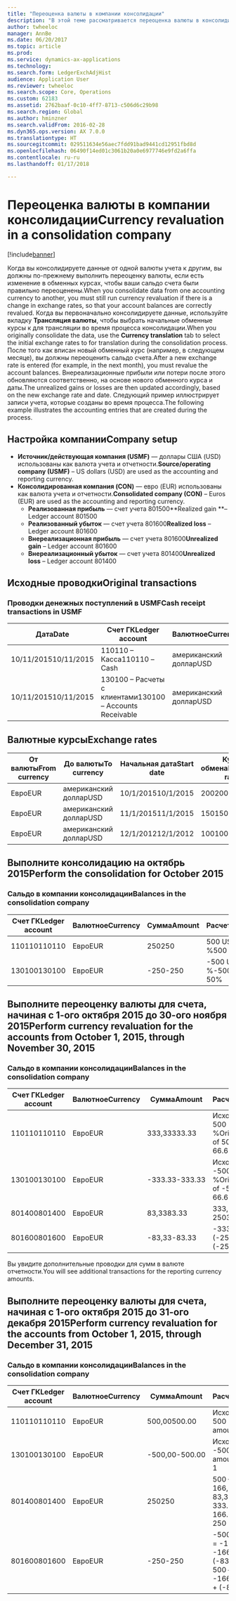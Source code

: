 ```yaml
---
title: "Переоценка валюты в компании консолидации"
description: "В этой теме рассматривается переоценка валюты в консолидированной компании."
author: twheeloc
manager: AnnBe
ms.date: 06/20/2017
ms.topic: article
ms.prod: 
ms.service: dynamics-ax-applications
ms.technology: 
ms.search.form: LedgerExchAdjHist
audience: Application User
ms.reviewer: twheeloc
ms.search.scope: Core, Operations
ms.custom: 62183
ms.assetid: 2762baaf-0c10-4ff7-8713-c506d6c29b98
ms.search.region: Global
ms.author: hminzner
ms.search.validFrom: 2016-02-28
ms.dyn365.ops.version: AX 7.0.0
ms.translationtype: HT
ms.sourcegitcommit: 029511634e56aec7fdd91bad9441cd12951fbd8d
ms.openlocfilehash: 06490f14ed01c3061b20a0e6977746e9fd2a6ffa
ms.contentlocale: ru-ru
ms.lasthandoff: 01/17/2018

---
```


# <a name="currency-revaluation-in-a-consolidation-company"></a><span data-ttu-id="4d9f1-103">Переоценка валюты в компании консолидации</span><span class="sxs-lookup"><span data-stu-id="4d9f1-103">Currency revaluation in a consolidation company</span></span>

[!include[banner](../includes/banner.md)]




<span data-ttu-id="4d9f1-104">Когда вы консолидируете данные от одной валюты учета к другим, вы должны по-прежнему выполнить переоценку валюты, если есть изменение в обменных курсах, чтобы ваши сальдо счета были правильно переоценены.</span><span class="sxs-lookup"><span data-stu-id="4d9f1-104">When you consolidate data from one accounting currency to another, you must still run currency revaluation if there is a change in exchange rates, so that your account balances  are correctly revalued.</span></span> <span data-ttu-id="4d9f1-105">Когда вы первоначально консолидируете данные, используйте вкладку **Трансляция валюты**, чтобы выбрать начальные обменные курсы к для трансляции во время процесса консолидации.</span><span class="sxs-lookup"><span data-stu-id="4d9f1-105">When you originally consolidate the data, use the **Currency translation** tab to select the initial exchange rates to for translation during the consolidation process.</span></span> <span data-ttu-id="4d9f1-106">После того как вписан новый обменный курс (например, в следующем месяце), вы должны переоценить сальдо счета.</span><span class="sxs-lookup"><span data-stu-id="4d9f1-106">After a new exchange rate is entered (for example, in the next month), you must revalue the account balances.</span></span> <span data-ttu-id="4d9f1-107">Внереализационные прибыли или потери после этого обновляются соответственно, на основе нового обменного курса и даты.</span><span class="sxs-lookup"><span data-stu-id="4d9f1-107">The unrealized gains or losses are then updated accordingly, based on the new exchange rate and date.</span></span> <span data-ttu-id="4d9f1-108">Следующий пример иллюстрирует записи учета, которые созданы во время процесса.</span><span class="sxs-lookup"><span data-stu-id="4d9f1-108">The following example illustrates the accounting entries that are created during the process.</span></span>

## <a name="company-setup"></a><span data-ttu-id="4d9f1-109">Настройка компании</span><span class="sxs-lookup"><span data-stu-id="4d9f1-109">Company setup</span></span>
-   <span data-ttu-id="4d9f1-110">**Источник/действующая компания (USMF)** — доллары США (USD) использованы как валюта учета и отчетности.</span><span class="sxs-lookup"><span data-stu-id="4d9f1-110">**Source/operating company (USMF)** – US dollars (USD) are used as the accounting and reporting currency.</span></span>
-   <span data-ttu-id="4d9f1-111">**Консолидированная компания (CON)** — евро (EUR) использованы как валюта учета и отчетности.</span><span class="sxs-lookup"><span data-stu-id="4d9f1-111">**Consolidated company (CON)** – Euros (EUR) are used as the accounting and reporting currency.</span></span>
    -   <span data-ttu-id="4d9f1-112">**Реализованная прибыль** — счет учета 801500</span><span class="sxs-lookup"><span data-stu-id="4d9f1-112">**Realized gain **– Ledger account 801500</span></span>
    -   <span data-ttu-id="4d9f1-113">**Реализованный убыток** — счет учета 801600</span><span class="sxs-lookup"><span data-stu-id="4d9f1-113">**Realized loss** – Ledger account 801600</span></span>
    -   <span data-ttu-id="4d9f1-114">**Внереализационная прибыль** — счет учета 801600</span><span class="sxs-lookup"><span data-stu-id="4d9f1-114">**Unrealized gain** – Ledger account 801600</span></span>
    -   <span data-ttu-id="4d9f1-115">**Внереализационный убыток** — счет учета 801400</span><span class="sxs-lookup"><span data-stu-id="4d9f1-115">**Unrealized loss** – Ledger account 801400</span></span>

## <a name="original-transactions"></a><span data-ttu-id="4d9f1-116">Исходные проводки</span><span class="sxs-lookup"><span data-stu-id="4d9f1-116">Original transactions</span></span>
### <a name="cash-receipt-transactions-in-usmf"></a><span data-ttu-id="4d9f1-117">Проводки денежных поступлений в USMF</span><span class="sxs-lookup"><span data-stu-id="4d9f1-117">Cash receipt transactions in USMF</span></span>

| <span data-ttu-id="4d9f1-118">Дата</span><span class="sxs-lookup"><span data-stu-id="4d9f1-118">Date</span></span>       | <span data-ttu-id="4d9f1-119">Счет ГК</span><span class="sxs-lookup"><span data-stu-id="4d9f1-119">Ledger account</span></span>               | <span data-ttu-id="4d9f1-120">Валютное</span><span class="sxs-lookup"><span data-stu-id="4d9f1-120">Currency</span></span> | <span data-ttu-id="4d9f1-121">Cумма</span><span class="sxs-lookup"><span data-stu-id="4d9f1-121">Amount</span></span> |
|------------|------------------------------|----------|--------|
| <span data-ttu-id="4d9f1-122">10/11/2015</span><span class="sxs-lookup"><span data-stu-id="4d9f1-122">10/11/2015</span></span> | <span data-ttu-id="4d9f1-123">110110 – Касса</span><span class="sxs-lookup"><span data-stu-id="4d9f1-123">110110 – Cash</span></span>                | <span data-ttu-id="4d9f1-124">американский доллар</span><span class="sxs-lookup"><span data-stu-id="4d9f1-124">USD</span></span>      | <span data-ttu-id="4d9f1-125">500</span><span class="sxs-lookup"><span data-stu-id="4d9f1-125">500</span></span>    |
| <span data-ttu-id="4d9f1-126">10/11/2015</span><span class="sxs-lookup"><span data-stu-id="4d9f1-126">10/11/2015</span></span> | <span data-ttu-id="4d9f1-127">130100 – Расчеты с клиентами</span><span class="sxs-lookup"><span data-stu-id="4d9f1-127">130100 – Accounts Receivable</span></span> | <span data-ttu-id="4d9f1-128">американский доллар</span><span class="sxs-lookup"><span data-stu-id="4d9f1-128">USD</span></span>      | <span data-ttu-id="4d9f1-129">-500</span><span class="sxs-lookup"><span data-stu-id="4d9f1-129">-500</span></span>   |

## <a name="exchange-rates"></a><span data-ttu-id="4d9f1-130">Валютные курсы</span><span class="sxs-lookup"><span data-stu-id="4d9f1-130">Exchange rates</span></span>
| <span data-ttu-id="4d9f1-131">От валюты</span><span class="sxs-lookup"><span data-stu-id="4d9f1-131">From currency</span></span> | <span data-ttu-id="4d9f1-132">До валюты</span><span class="sxs-lookup"><span data-stu-id="4d9f1-132">To currency</span></span> | <span data-ttu-id="4d9f1-133">Начальная дата</span><span class="sxs-lookup"><span data-stu-id="4d9f1-133">Start date</span></span> | <span data-ttu-id="4d9f1-134">Курс обмена</span><span class="sxs-lookup"><span data-stu-id="4d9f1-134">Exchange rate</span></span> |
|---------------|-------------|------------|---------------|
| <span data-ttu-id="4d9f1-135">Евро</span><span class="sxs-lookup"><span data-stu-id="4d9f1-135">EUR</span></span>           | <span data-ttu-id="4d9f1-136">американский доллар</span><span class="sxs-lookup"><span data-stu-id="4d9f1-136">USD</span></span>         | <span data-ttu-id="4d9f1-137">10/1/2015</span><span class="sxs-lookup"><span data-stu-id="4d9f1-137">10/1/2015</span></span>  | <span data-ttu-id="4d9f1-138">200</span><span class="sxs-lookup"><span data-stu-id="4d9f1-138">200</span></span>           |
| <span data-ttu-id="4d9f1-139">Евро</span><span class="sxs-lookup"><span data-stu-id="4d9f1-139">EUR</span></span>           | <span data-ttu-id="4d9f1-140">американский доллар</span><span class="sxs-lookup"><span data-stu-id="4d9f1-140">USD</span></span>         | <span data-ttu-id="4d9f1-141">11/1/2015</span><span class="sxs-lookup"><span data-stu-id="4d9f1-141">11/1/2015</span></span>  | <span data-ttu-id="4d9f1-142">150</span><span class="sxs-lookup"><span data-stu-id="4d9f1-142">150</span></span>           |
| <span data-ttu-id="4d9f1-143">Евро</span><span class="sxs-lookup"><span data-stu-id="4d9f1-143">EUR</span></span>           | <span data-ttu-id="4d9f1-144">американский доллар</span><span class="sxs-lookup"><span data-stu-id="4d9f1-144">USD</span></span>         | <span data-ttu-id="4d9f1-145">12/1/2012</span><span class="sxs-lookup"><span data-stu-id="4d9f1-145">12/1/2012</span></span>  | <span data-ttu-id="4d9f1-146">100</span><span class="sxs-lookup"><span data-stu-id="4d9f1-146">100</span></span>           |

## <a name="perform-the-consolidation-for-october-2015"></a><span data-ttu-id="4d9f1-147">Выполните консолидацию на октябрь 2015</span><span class="sxs-lookup"><span data-stu-id="4d9f1-147">Perform the consolidation for October 2015</span></span>
### <a name="balances-in-the-consolidation-company"></a><span data-ttu-id="4d9f1-148">Сальдо в компании консолидации</span><span class="sxs-lookup"><span data-stu-id="4d9f1-148">Balances in the consolidation company</span></span>

| <span data-ttu-id="4d9f1-149">Счет ГК</span><span class="sxs-lookup"><span data-stu-id="4d9f1-149">Ledger account</span></span> | <span data-ttu-id="4d9f1-150">Валютное</span><span class="sxs-lookup"><span data-stu-id="4d9f1-150">Currency</span></span> | <span data-ttu-id="4d9f1-151">Cумма</span><span class="sxs-lookup"><span data-stu-id="4d9f1-151">Amount</span></span> | <span data-ttu-id="4d9f1-152">Расчет</span><span class="sxs-lookup"><span data-stu-id="4d9f1-152">Calculation</span></span>    |
|----------------|----------|--------|----------------|
| <span data-ttu-id="4d9f1-153">110110</span><span class="sxs-lookup"><span data-stu-id="4d9f1-153">110110</span></span>         | <span data-ttu-id="4d9f1-154">Евро</span><span class="sxs-lookup"><span data-stu-id="4d9f1-154">EUR</span></span>      | <span data-ttu-id="4d9f1-155">250</span><span class="sxs-lookup"><span data-stu-id="4d9f1-155">250</span></span>    | <span data-ttu-id="4d9f1-156">500 USD × 50 %</span><span class="sxs-lookup"><span data-stu-id="4d9f1-156">500 USD × 50%</span></span>  |
| <span data-ttu-id="4d9f1-157">130100</span><span class="sxs-lookup"><span data-stu-id="4d9f1-157">130100</span></span>         | <span data-ttu-id="4d9f1-158">Евро</span><span class="sxs-lookup"><span data-stu-id="4d9f1-158">EUR</span></span>      | <span data-ttu-id="4d9f1-159">-250</span><span class="sxs-lookup"><span data-stu-id="4d9f1-159">-250</span></span>   | <span data-ttu-id="4d9f1-160">-500 USD × 50 %</span><span class="sxs-lookup"><span data-stu-id="4d9f1-160">-500 USD × 50%</span></span> |

## <a name="perform-currency-revaluation-for-the-accounts-from-october-1-2015-through-november-30-2015"></a><span data-ttu-id="4d9f1-161">Выполните переоценку валюты для счета, начиная с 1-ого октября 2015 до 30-ого ноября 2015</span><span class="sxs-lookup"><span data-stu-id="4d9f1-161">Perform currency revaluation for the accounts from October 1, 2015, through November 30, 2015</span></span>
### <a name="balances-in-the-consolidation-company"></a><span data-ttu-id="4d9f1-162">Сальдо в компании консолидации</span><span class="sxs-lookup"><span data-stu-id="4d9f1-162">Balances in the consolidation company</span></span>

| <span data-ttu-id="4d9f1-163">Счет ГК</span><span class="sxs-lookup"><span data-stu-id="4d9f1-163">Ledger account</span></span> | <span data-ttu-id="4d9f1-164">Валютное</span><span class="sxs-lookup"><span data-stu-id="4d9f1-164">Currency</span></span> | <span data-ttu-id="4d9f1-165">Cумма</span><span class="sxs-lookup"><span data-stu-id="4d9f1-165">Amount</span></span>  | <span data-ttu-id="4d9f1-166">Расчет</span><span class="sxs-lookup"><span data-stu-id="4d9f1-166">Calculation</span></span>                        |
|----------------|----------|---------|------------------------------------|
| <span data-ttu-id="4d9f1-167">110110</span><span class="sxs-lookup"><span data-stu-id="4d9f1-167">110110</span></span>         | <span data-ttu-id="4d9f1-168">Евро</span><span class="sxs-lookup"><span data-stu-id="4d9f1-168">EUR</span></span>      | <span data-ttu-id="4d9f1-169">333,33</span><span class="sxs-lookup"><span data-stu-id="4d9f1-169">333.33</span></span>  | <span data-ttu-id="4d9f1-170">Исходная сумма 500 × 66,6667 %</span><span class="sxs-lookup"><span data-stu-id="4d9f1-170">Original amount of 500 × 66.6667%</span></span>  |
| <span data-ttu-id="4d9f1-171">130100</span><span class="sxs-lookup"><span data-stu-id="4d9f1-171">130100</span></span>         | <span data-ttu-id="4d9f1-172">Евро</span><span class="sxs-lookup"><span data-stu-id="4d9f1-172">EUR</span></span>      | <span data-ttu-id="4d9f1-173">-333.33</span><span class="sxs-lookup"><span data-stu-id="4d9f1-173">-333.33</span></span> | <span data-ttu-id="4d9f1-174">Исходная сумма -500 × 66,6667 %</span><span class="sxs-lookup"><span data-stu-id="4d9f1-174">Original amount of -500 × 66.6667%</span></span> |
| <span data-ttu-id="4d9f1-175">801400</span><span class="sxs-lookup"><span data-stu-id="4d9f1-175">801400</span></span>         | <span data-ttu-id="4d9f1-176">Евро</span><span class="sxs-lookup"><span data-stu-id="4d9f1-176">EUR</span></span>      | <span data-ttu-id="4d9f1-177">83,33</span><span class="sxs-lookup"><span data-stu-id="4d9f1-177">83.33</span></span>   | <span data-ttu-id="4d9f1-178">333,33 – 250</span><span class="sxs-lookup"><span data-stu-id="4d9f1-178">333.33 – 250</span></span>                       |
| <span data-ttu-id="4d9f1-179">801600</span><span class="sxs-lookup"><span data-stu-id="4d9f1-179">801600</span></span>         | <span data-ttu-id="4d9f1-180">Евро</span><span class="sxs-lookup"><span data-stu-id="4d9f1-180">EUR</span></span>      | <span data-ttu-id="4d9f1-181">-83,33</span><span class="sxs-lookup"><span data-stu-id="4d9f1-181">-83.33</span></span>  | <span data-ttu-id="4d9f1-182">-333,33 – (-250)</span><span class="sxs-lookup"><span data-stu-id="4d9f1-182">-333.33 – (-250)</span></span>                   |

<span data-ttu-id="4d9f1-183">Вы увидите дополнительные проводки для сумм в валюте отчетности.</span><span class="sxs-lookup"><span data-stu-id="4d9f1-183">You will see additional transactions for the reporting currency amounts.</span></span>

## <a name="perform-currency-revaluation-for-the-accounts-from-october-1-2015-through-december-31-2015"></a><span data-ttu-id="4d9f1-184">Выполните переоценку валюты для счета, начиная с 1-ого октября 2015 до 31-ого декабря 2015</span><span class="sxs-lookup"><span data-stu-id="4d9f1-184">Perform currency revaluation for the accounts from October 1, 2015, through December 31, 2015</span></span>
### <a name="balances-in-the-consolidation-company"></a><span data-ttu-id="4d9f1-185">Сальдо в компании консолидации</span><span class="sxs-lookup"><span data-stu-id="4d9f1-185">Balances in the consolidation company</span></span>

| <span data-ttu-id="4d9f1-186">Счет ГК</span><span class="sxs-lookup"><span data-stu-id="4d9f1-186">Ledger account</span></span> | <span data-ttu-id="4d9f1-187">Валютное</span><span class="sxs-lookup"><span data-stu-id="4d9f1-187">Currency</span></span> | <span data-ttu-id="4d9f1-188">Cумма</span><span class="sxs-lookup"><span data-stu-id="4d9f1-188">Amount</span></span>  | <span data-ttu-id="4d9f1-189">Расчет</span><span class="sxs-lookup"><span data-stu-id="4d9f1-189">Calculation</span></span>                                          |
|----------------|----------|---------|------------------------------------------------------|
| <span data-ttu-id="4d9f1-190">110110</span><span class="sxs-lookup"><span data-stu-id="4d9f1-190">110110</span></span>         | <span data-ttu-id="4d9f1-191">Евро</span><span class="sxs-lookup"><span data-stu-id="4d9f1-191">EUR</span></span>      | <span data-ttu-id="4d9f1-192">500,00</span><span class="sxs-lookup"><span data-stu-id="4d9f1-192">500.00</span></span>  | <span data-ttu-id="4d9f1-193">Исходная сумма 500 × 1</span><span class="sxs-lookup"><span data-stu-id="4d9f1-193">Original amount of 500 × 1</span></span>                           |
| <span data-ttu-id="4d9f1-194">130100</span><span class="sxs-lookup"><span data-stu-id="4d9f1-194">130100</span></span>         | <span data-ttu-id="4d9f1-195">Евро</span><span class="sxs-lookup"><span data-stu-id="4d9f1-195">EUR</span></span>      | <span data-ttu-id="4d9f1-196">-500,00</span><span class="sxs-lookup"><span data-stu-id="4d9f1-196">-500.00</span></span> | <span data-ttu-id="4d9f1-197">Исходная сумма -500 × 1</span><span class="sxs-lookup"><span data-stu-id="4d9f1-197">Original amount of -500 × 1</span></span>                          |
| <span data-ttu-id="4d9f1-198">801400</span><span class="sxs-lookup"><span data-stu-id="4d9f1-198">801400</span></span>         | <span data-ttu-id="4d9f1-199">Евро</span><span class="sxs-lookup"><span data-stu-id="4d9f1-199">EUR</span></span>      | <span data-ttu-id="4d9f1-200">250</span><span class="sxs-lookup"><span data-stu-id="4d9f1-200">250</span></span>     | <span data-ttu-id="4d9f1-201">500 – 333,33 = 166,67 166,67 + 83,33 = 250</span><span class="sxs-lookup"><span data-stu-id="4d9f1-201">500 – 333.33 = 166.67 166.67 + 83.33 = 250</span></span>           |
| <span data-ttu-id="4d9f1-202">801600</span><span class="sxs-lookup"><span data-stu-id="4d9f1-202">801600</span></span>         | <span data-ttu-id="4d9f1-203">Евро</span><span class="sxs-lookup"><span data-stu-id="4d9f1-203">EUR</span></span>      | <span data-ttu-id="4d9f1-204">-250</span><span class="sxs-lookup"><span data-stu-id="4d9f1-204">-250</span></span>    | <span data-ttu-id="4d9f1-205">-500 – (-333,33) = -166,67 -166,67 + (-83,33) = -250</span><span class="sxs-lookup"><span data-stu-id="4d9f1-205">-500 – (-333.33) = -166.67 -166.67 + (-83.33) = -250</span></span> |






